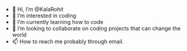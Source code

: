 - 👋 Hi, I’m @KalaRohit
- 👀 I’m interested in coding
- 🌱 I’m currently learning how to code
- 💞️ I’m looking to collaborate on coding projects that can change the world
- 📫 How to reach me probably through email.

<!---
KalaRohit/KalaRohit is a ✨ special ✨ repository because its `README.md` (this file) appears on your GitHub profile.
You can click the Preview link to take a look at your changes.
--->
